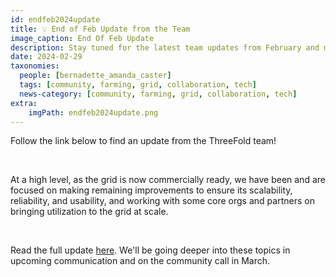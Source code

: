 ```yaml
---
id: endfeb2024update
title: 💡 End of Feb Update from the Team
image_caption: End Of Feb Update
description: Stay tuned for the latest team updates from February and mark your calendars for our upcoming community call!
date: 2024-02-29
taxonomies:
  people: [bernadette_amanda_caster]
  tags: [community, farming, grid, collaboration, tech]
  news-category: [community, farming, grid, collaboration, tech]
extra:
    imgPath: endfeb2024update.png
---
```


Follow the link below to find an update from the ThreeFold team!

<br/>

At a high level, as the grid is now commercially ready, we have been and are focused on making remaining improvements to ensure its scalability, reliability, and usability, and working with some core orgs and partners on bringing utilization to the grid at scale.

<br/>

Read the full update [here](https://forum.threefold.io/t/end-feb-2024-update-from-the-team/4233). We'll be going deeper into these topics in upcoming communication and on the community call in March.